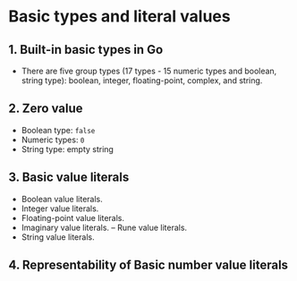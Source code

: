 # Basic types and literal values
## 1. Built-in basic types in Go
 - There are five group types (17 types - 15 numeric types and boolean, string type): boolean, integer, floating-point, complex, and string.

## 2. Zero value
  - Boolean type: `false`
  - Numeric types: `0`
  - String type: empty string

## 3. Basic value literals
  - Boolean value literals.
  - Integer value literals.
  - Floating-point value literals.
  - Imaginary value literals.
  – Rune value literals.
  - String value literals.

## 4. Representability of Basic number value literals

